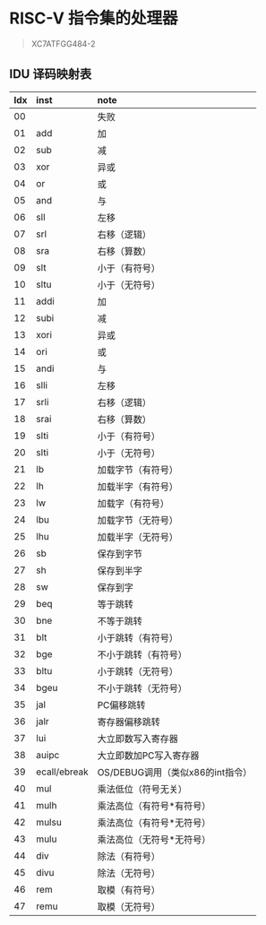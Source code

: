 # RISC-V 指令集的处理器

> XC7ATFGG484-2

## IDU 译码映射表
| Idx  | inst         | note                             |
| :--- | :----------- | :------------------------------- |
| 00   |              | 失败                             |
| 01   | add          | 加                               |
| 02   | sub          | 减                               |
| 03   | xor          | 异或                             |
| 04   | or           | 或                               |
| 05   | and          | 与                               |
| 06   | sll          | 左移                             |
| 07   | srl          | 右移（逻辑）                     |
| 08   | sra          | 右移（算数）                     |
| 09   | slt          | 小于（有符号）                   |
| 10   | sltu         | 小于（无符号）                   |
| 11   | addi         | 加                               |
| 12   | subi         | 减                               |
| 13   | xori         | 异或                             |
| 14   | ori          | 或                               |
| 15   | andi         | 与                               |
| 16   | slli         | 左移                             |
| 17   | srli         | 右移（逻辑）                     |
| 18   | srai         | 右移（算数）                     |
| 19   | slti         | 小于（有符号）                   |
| 20   | slti         | 小于（无符号）                   |
| 21   | lb           | 加载字节（有符号）               |
| 22   | lh           | 加载半字（有符号）               |
| 23   | lw           | 加载字（有符号）                 |
| 24   | lbu          | 加载字节（无符号）               |
| 25   | lhu          | 加载半字（无符号）               |
| 26   | sb           | 保存到字节                       |
| 27   | sh           | 保存到半字                       |
| 28   | sw           | 保存到字                         |
| 29   | beq          | 等于跳转                         |
| 30   | bne          | 不等于跳转                       |
| 31   | blt          | 小于跳转（有符号）               |
| 32   | bge          | 不小于跳转（有符号）             |
| 33   | bltu         | 小于跳转（无符号）               |
| 34   | bgeu         | 不小于跳转（无符号）             |
| 35   | jal          | PC偏移跳转                       |
| 36   | jalr         | 寄存器偏移跳转                   |
| 37   | lui          | 大立即数写入寄存器               |
| 38   | auipc        | 大立即数加PC写入寄存器           |
| 39   | ecall/ebreak | OS/DEBUG调用（类似x86的int指令） |
| 40   | mul          | 乘法低位（符号无关）             |
| 41   | mulh         | 乘法高位（有符号*有符号）        |
| 42   | mulsu        | 乘法高位（有符号*无符号）        |
| 43   | mulu         | 乘法高位（无符号*无符号）        |
| 44   | div          | 除法（有符号）                   |
| 45   | divu         | 除法（无符号）                   |
| 46   | rem          | 取模（有符号）                   |
| 47   | remu         | 取模（无符号）                   |

